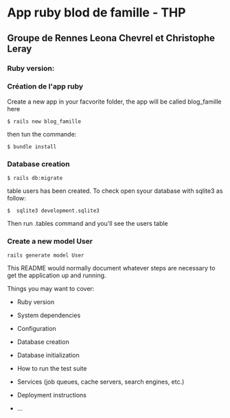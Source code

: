 <!DOCTYPE html>
<html>
<head>
  <title>App ruby blog de famille - THP</title>
</head>
<body>
  <h1>App ruby blod de famille - THP</h1>
    <h2>Groupe de Rennes Leona Chevrel et Christophe Leray </h2>
      <h3>Ruby version: </h3>
      <h3>Création de l'app ruby</h3>
      <p>Create a new app in your facvorite folder, the app will be called blog_famille here</p>
        <code>$ rails new blog_famille</code>
        <p>then tun the commande:</p> 
        <code>$ bundle install</code>
      <h3>Database creation</h3>
      </code>
      <code>$ rails db:migrate</code>
      <p>table users has been created. To check open syour database with sqlite3 as follow: </p>
      <code>$  sqlite3 development.sqlite3</code>
      <p>Then run .tables command and you'll see the users table</p>
      <h3>Create a new model User</h3>
      <p></p>
        <code>rails generate model User</code>
</body>
</html>


This README would normally document whatever steps are necessary to get the
application up and running.

Things you may want to cover:

* Ruby version

* System dependencies

* Configuration

* Database creation

* Database initialization

* How to run the test suite

* Services (job queues, cache servers, search engines, etc.)

* Deployment instructions

* ...

